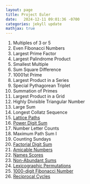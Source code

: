 ```yaml
---
layout: page
title: Project Euler
date:   2024-12-11 09:01:36 -0700
categories: jekyll update
mathjax: true
---
```

<ol>
	   <li>Multiples of 3 or 5</li> 
	   <li>Even Fibonacci Numbers</li>
	   <li>Largest Prime Factor</li>
	   <li>Largest Palindrome Product</li>	   
	   <li>Smallest Multiple</li>
	   <li>Sum Square Difference</li>
	   <li>10001st Prime</li>
	   <li>Largest Product in a Series</li>
	   <li>Special Pythagorean Triplet</li>
	   <li>Summation of Primes</li>
	   <li>Largest Product in a Grid</li>
	   <li>Highly Divisible Triangular Number</li>
	   <li>Large Sum</li>
	   <li>Longest Collatz Sequence</li>
	   <li><a href="/jekyll/update/2025/01/08/project-euler-15-lattice-paths.html">
       Lattice Paths
       </a></li>
	   <li><a href="/jekyll/update/2025/01/07/project-euler-16-power-digit-sum.html">
       Power Digit Sum
       </a></li>
	   <li>Number Letter Counts</li>
	   <li>Maximum Path Sum I</li>
	   <li>Counting Sundays</li>
	   <li><a href="/jekyll/update/2025/01/06/project-euler-20-factorial-digit-sum.html">
       Factorial Digit Sum
       </a></li>
	   <li><a href="/jekyll/update/2025/01/05/project-euler-21-amicable-numbers.html">
        Amicable Numbers
       </a></li>	   
	   <li><a href="/jekyll/update/2024/12/10/project-euler-22-names-scores.html">
        Names Scores
       </a></li>
	   <li><a href="/jekyll/update/2024/12/12/project-euler-23-non-abundant-sums.html">
        Non-Abundant Sums
       </a></li>
	   <li><a href="/jekyll/update/2024/12/13/project-euler-24-lexicographic-permutations.html">
        Lexicographic Permutations
       </a></li>
	   <li><a href="/jekyll/update/2024/12/14/project-euler-25-1000-digit-fibonacci-number.html">
        1000-digit Fibonacci Number
       </a></li>
	   <li><a href="/jekyll/update/2025/01/02/project-euler-26-reciprocal-cycles.html">
        Reciprocal Cycles
       </a></li>
   </ol>
<br>
